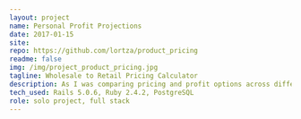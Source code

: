 ```yaml
---
layout: project
name: Personal Profit Projections
date: 2017-01-15
site:
repo: https://github.com/lortza/product_pricing
readme: false
img: /img/project_product_pricing.jpg
tagline: Wholesale to Retail Pricing Calculator
description: As I was comparing pricing and profit options across different manufacturing partners for a physical product I make and sell, I outgrew my spreadsheet pretty quickly. I built this app to reduce redundancy of spreadsheet cells and to offer more complex calculations for multiple options -- with all results available on one page. It's bare bones on the front end, as I put all of my attention into getting some calculations out quickly and accurately.
tech_used: Rails 5.0.6, Ruby 2.4.2, PostgreSQL
role: solo project, full stack
---
```

